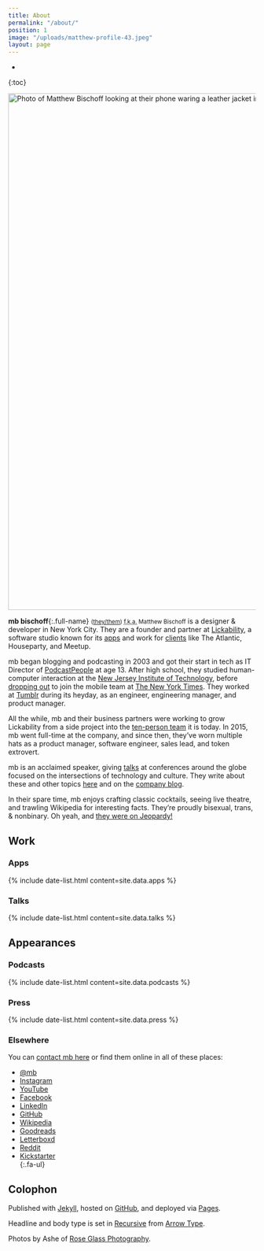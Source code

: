 ```yaml
---
title: About
permalink: "/about/"
position: 1
image: "/uploads/matthew-profile-43.jpeg"
layout: page
---
```

* 
{:toc}

<img src="/uploads/matthew-profile-43.jpeg" width="1400" height="1050" alt="Photo of Matthew Bischoff looking at their phone waring a leather jacket in a park.">

**mb bischoff**{:.full-name} <small>([they/them](https://pronouns.org/they-them)) <abbr title="Formerly Known As">f.k.a.</abbr> Matthew Bischoff</small> is a designer & developer in New York City. They are a founder and partner at [Lickability](https://lickability.com), a software studio known for its [apps](https://lickability.com/products) and work for [clients](https://lickability.com/clients) like The Atlantic, Houseparty, and Meetup.

mb began blogging and podcasting in 2003 and got their start in tech as IT Director of [PodcastPeople](https://www.podcastpeople.com/) at age 13. After high school, they studied human-computer interaction at the [New Jersey Institute of Technology](https://www.njit.edu/), before [dropping out](https://matthewbischoff.com/don-t-go-to-college/) to join the mobile team at [The New York Times](https://www.nytimes.com/). They worked at [Tumblr](https://www.tumblr.com/) during its heyday, as an engineer, engineering manager, and product manager.

All the while, mb and their business partners were working to grow Lickability from a side project into the [ten-person team](https://lickability.com/about) it is today. In 2015, mb went full-time at the company, and since then, they’ve worn multiple hats as a product manager, software engineer, sales lead, and token extrovert.

mb is an acclaimed speaker, giving [talks](https://matthewbischoff.com/category/talks/) at conferences around the globe focused on the intersections of technology and culture. They write about these and other topics [here](https://matthewbischoff.com) and on the [company blog](https://lickability.com/blog/).

In their spare time, mb enjoys crafting  classic cocktails, seeing live theatre, and trawling Wikipedia for interesting facts. They’re proudly bisexual, trans, & nonbinary. Oh yeah, and [they were on Jeopardy!](https://www.j-archive.com/showgame.php?game_id=3342)

## Work

### Apps

{% include date-list.html content=site.data.apps %}

### Talks

{% include date-list.html content=site.data.talks %}

## Appearances

### Podcasts

{% include date-list.html content=site.data.podcasts %}

### Press

{% include date-list.html content=site.data.press %}

### Elsewhere

You can [contact mb here](/contact) or find them online in all of these places:

* <span class="fa-li"><i class="fa-brands fa-x-twitter"></i></span> [@mb](https://x.com/mb)  
* <span class="fa-li"><i class="fa-brands fa-instagram"></i></span> [Instagram](https://instagram.com/mattb)  
* <span class="fa-li"><i class="fa-brands fa-youtube"></i></span> [YouTube](https://youtube.com/matthewbischoffdotcom)  
* <span class="fa-li"><i class="fa-brands fa-facebook"></i></span> [Facebook](https://facebook.com/matthewbischoff)  
* <span class="fa-li"><i class="fa-brands fa-linkedin"></i></span> [LinkedIn](https://www.linkedin.com/in/matthewbischoff)  
* <span class="fa-li"><i class="fa-brands fa-github"></i></span> [GitHub](https://github.com/mattbischoff)  
*  <span class="fa-li"><i class="fa-brands fa-wikipedia-w"></i></span> [Wikipedia](https://en.wikipedia.org/wiki/User:Matthewbischoff)  
* <span class="fa-li"><i class="fa-brands fa-goodreads"></i></span> [Goodreads](https://goodreads.com/matthewbischoff)  
* <span class="fa-li"><i class="fa-brands fa-square-letterboxd"></i></span> [Letterboxd](https://letterboxd.com/matthewbischoff)  
* <span class="fa-li"><i class="fa-brands fa-reddit"></i></span> [Reddit](https://www.reddit.com/user/matthewbischoff/)  
* <span class="fa-li"><i class="fa-brands fa-kickstarter"></i></span> [Kickstarter](https://www.kickstarter.com/profile/matthewbischoff)  
{:.fa-ul}

## Colophon

Published with [Jekyll](https://jekyllrb.com), hosted on [GitHub](https://github.com/mattbischoff/matthewbischoff.com), and deployed via [Pages](https://pages.github.com).

Headline and body type is set in [Recursive](https://www.recursive.design/) from [Arrow Type](https://www.arrowtype.com/).

Photos by Ashe of [Rose Glass Photography](https://www.roseglass.pictures).
